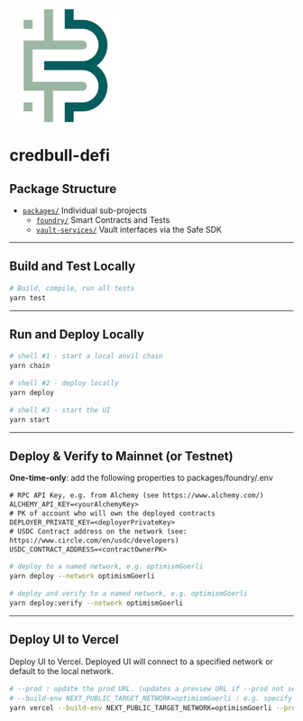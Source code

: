 <img src="credbull-logo.jpg"/>

# credbull-defi

## Package Structure
* [`packages/`](./packages) Individual sub-projects
   * [`foundry/`](./packages/foundry) Smart Contracts and Tests
   * [`vault-services/`](./packages/vault-services) Vault interfaces via the Safe SDK


---
## Build and Test Locally
```bash
# Build, compile, run all tests
yarn test
```
---
## Run and Deploy Locally
```bash
# shell #1 - start a local anvil chain
yarn chain
```
```bash
# shell #2 - deploy locally
yarn deploy
```
```bash
# shell #3 - start the UI
yarn start
```

---
## Deploy & Verify to Mainnet (or Testnet)
**One-time-only**: add the following properties to packages/foundry/.env
```properties
# RPC API Key, e.g. from Alchemy (see https://www.alchemy.com/)
ALCHEMY_API_KEY=<yourAlchemyKey>
# PK of account who will own the deployed contracts 
DEPLOYER_PRIVATE_KEY=<deployerPrivateKey>
# USDC Contract address on the network (see: https://www.circle.com/en/usdc/developers) 
USDC_CONTRACT_ADDRESS=<contractOwnerPK>
```
```bash
# deploy to a named network, e.g. optimismGoerli
yarn deploy --network optimismGoerli
```

```bash
# deploy and verify to a named network, e.g. optimismGoerli
yarn deploy:verify --network optimismGoerli
```
---
## Deploy UI to Vercel
Deploy UI to Vercel.  Deployed UI will connect to a specified network or default to the local network. 
```bash
# --prod : update the prod URL. (updates a preview URL if --prod not set)
# --build-env NEXT_PUBLIC_TARGET_NETWORK=optimismGoerli : e.g. specify the network (defaults to foundry if not set) 
yarn vercel --build-env NEXT_PUBLIC_TARGET_NETWORK=optimismGoerli --prod
```
